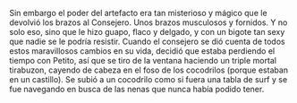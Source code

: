 Sin embargo el poder del artefacto era tan misterioso y mágico que le devolvió los brazos al Consejero. Unos brazos musculosos y fornidos. Y no solo eso, sino que le hizo guapo, flaco y delgado, y con un bigote tan sexy que nadie se le podría resistir. Cuando el consejero se dió cuenta de todos estos maravillosos cambios en su vida, decidió que estaba perdiendo el tiempo con Petito, así que se tiro de la ventana haciendo un triple mortal tirabuzon, cayendo de cabeza en el foso de los cocodrilos (porque estaban en un castillo). Se subió a un cocodrilo como si fuera una tabla de surf y se fue navegando en busca de las nenas que nunca había podido tener. 